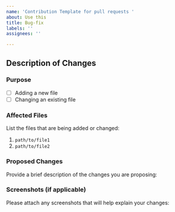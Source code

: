 ```yaml
---
name: 'Contribution Template for pull requests '
about: Use this
title: Bug-fix
labels: ''
assignees: ''

---
```


## Description of Changes

### Purpose
- [ ] Adding a new file
- [ ] Changing an existing file

### Affected Files
List the files that are being added or changed:
1. `path/to/file1`
2. `path/to/file2`

### Proposed Changes
Provide a brief description of the changes you are proposing:

### Screenshots (if applicable)
Please attach any screenshots that will help explain your changes:

